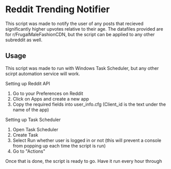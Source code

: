 # Reddit Trending Notifier
This script was made to notify the user of any posts that recieved significantly higher upvotes relative to their age. The datafiles provided are for r/FrugalMaleFashionCDN, but the script can be applied to any other subreddit as well. 

## Usage
This script was made to run with Windows Task Scheduler, but any other scirpt automation service will work.

Setting up Reddit API
1. Go to your Preferences on Reddit 
2. Click on Apps and create a new app
3. Copy the required fields into user_info.cfg (Client_id is the text under the name of the app)

Setting up Task Scheduler
1. Open Task Scheduler
2. Create Task
3. Select Run whether user is logged in or not (this will prevent a console from popping up each time the script is run)
4. Go to "Actions"

Once that is done, the script is ready to go. Have it run every hour through 
